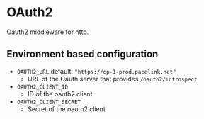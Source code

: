 # OAuth2

Oauth2 middleware for http.

## Environment based configuration

* `OAUTH2_URL` default: `"https://cp-1-prod.pacelink.net"`
    * URL of the Oauth server that provides `/oauth2/introspect`
* `OAUTH2_CLIENT_ID`
    * ID of the oauth2 client
* `OAUTH2_CLIENT_SECRET`
    * Secret of the oauth2 client